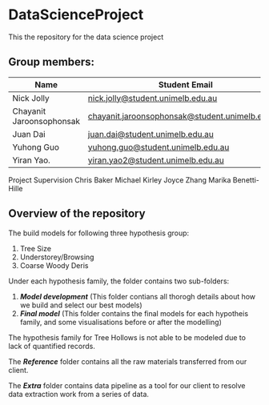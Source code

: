 # DataScienceProject
This the repository for the data science project 

## Group members:
| Name                   |Student Email                                   |
|------------------------|------------------------------------------------|
|Nick Jolly              |nick.jolly@student.unimelb.edu.au               |
|Chayanit Jaroonsophonsak|chayanit.jaroonsophonsak@student.unimelb.edu.au |
|Juan Dai                |juan.dai@student.unimelb.edu.au                 |
|Yuhong Guo	             |yuhong.guo@student.unimelb.edu.au               |
|Yiran Yao.              |yiran.yao2@student.unimelb.edu.au               |

Project Supervision
Chris Baker
Michael Kirley
Joyce Zhang 
Marika Benetti-Hille 


## Overview of the repository

The build models for following three hypothesis group:
1. Tree Size
2. Understorey/Browsing
3. Coarse Woody Deris

Under each hypothesis family, the folder contains two sub-folders:
1. **_Model development_** (This folder contians all thorogh details about how we build and select our best models)
2. **_Final model_** (This folder contains the final models for each hypotheis family, and some visualisations before or after the modelling)


The hypothesis family for Tree Hollows is not able to be modeled due to lack of quantified records.

The **_Reference_** folder contains all the raw materials transferred from our client.

The **_Extra_** folder contains data pipeline as a tool for our client to resolve data extraction work from a series of data.


